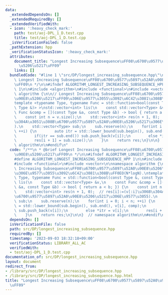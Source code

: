 ```yaml
---
data:
  _extendedDependsOn: []
  _extendedRequiredBy: []
  _extendedVerifiedWith:
  - icon: ':heavy_check_mark:'
    path: test/aoj-DPL_1_D.test.cpp
    title: test/aoj-DPL_1_D.test.cpp
  _isVerificationFailed: false
  _pathExtension: hpp
  _verificationStatusIcon: ':heavy_check_mark:'
  attributes:
    document_title: "Longest Increasing Subsequence\uFF08\u6700\u9577\u5897\u52A0\u90E8\
      \u5206\u5217\uFF09"
    links: []
  bundledCode: "#line 1 \"src/DP/longest_increasing_subsequence.hpp\"\n/**\n * @brief\
    \ Longest Increasing Subsequence\uFF08\u6700\u9577\u5897\u52A0\u90E8\u5206\u5217\
    \uFF09\n */\n\n#ifndef ALGORITHM_LONGEST_INCREASING_SUBSEQUENCE_HPP\n#define ALGORITHM_LONGEST_INCREASING_SUBSEQUENCE_HPP\
    \ 1\n\n#include <algorithm>\n#include <functional>\n#include <vector>\n\nnamespace\
    \ algorithm {\n\n// Longest Increasing Subsequence\uFF08\u6700\u9577\u5897\u52A0\
    \u90E8\u5206\u5217\uFF09\u306E\u9577\u3055\u3092\u6C42\u3081\u308B\uFF0EO(N*logN).\n\
    template <typename Type, typename Func = std::function<bool(const Type &, const\
    \ Type &)> >\nstd::vector<int> lis(\n    const std::vector<Type> &v,\n    const\
    \ Func &comp = [](const Type &a, const Type &b) -> bool { return a < b; }) {\n\
    \    const int n = v.size();\n    std::vector<int> res(n + 1, 0);  // res[i]:=(v[:i]\u306B\
    \u304A\u3051\u308B\u6700\u9577\u5897\u52A0\u90E8\u5206\u5217\u306E\u9577\u3055\
    ).\n    std::vector<Type> sub;\n    sub.reserve(n);\n    for(int i = 0; i < n;\
    \ ++i) {\n        auto itr = std::lower_bound(sub.begin(), sub.end(), v[i], comp);\n\
    \        if(itr == sub.end()) sub.push_back(v[i]);\n        else *itr = v[i];\n\
    \        res[i + 1] = sub.size();\n    }\n    return res;\n}\n\n}  // namespace\
    \ algorithm\n\n#endif\n"
  code: "/**\n * @brief Longest Increasing Subsequence\uFF08\u6700\u9577\u5897\u52A0\
    \u90E8\u5206\u5217\uFF09\n */\n\n#ifndef ALGORITHM_LONGEST_INCREASING_SUBSEQUENCE_HPP\n\
    #define ALGORITHM_LONGEST_INCREASING_SUBSEQUENCE_HPP 1\n\n#include <algorithm>\n\
    #include <functional>\n#include <vector>\n\nnamespace algorithm {\n\n// Longest\
    \ Increasing Subsequence\uFF08\u6700\u9577\u5897\u52A0\u90E8\u5206\u5217\uFF09\
    \u306E\u9577\u3055\u3092\u6C42\u3081\u308B\uFF0EO(N*logN).\ntemplate <typename\
    \ Type, typename Func = std::function<bool(const Type &, const Type &)> >\nstd::vector<int>\
    \ lis(\n    const std::vector<Type> &v,\n    const Func &comp = [](const Type\
    \ &a, const Type &b) -> bool { return a < b; }) {\n    const int n = v.size();\n\
    \    std::vector<int> res(n + 1, 0);  // res[i]:=(v[:i]\u306B\u304A\u3051\u308B\
    \u6700\u9577\u5897\u52A0\u90E8\u5206\u5217\u306E\u9577\u3055).\n    std::vector<Type>\
    \ sub;\n    sub.reserve(n);\n    for(int i = 0; i < n; ++i) {\n        auto itr\
    \ = std::lower_bound(sub.begin(), sub.end(), v[i], comp);\n        if(itr == sub.end())\
    \ sub.push_back(v[i]);\n        else *itr = v[i];\n        res[i + 1] = sub.size();\n\
    \    }\n    return res;\n}\n\n}  // namespace algorithm\n\n#endif\n"
  dependsOn: []
  isVerificationFile: false
  path: src/DP/longest_increasing_subsequence.hpp
  requiredBy: []
  timestamp: '2023-09-03 18:32:18+09:00'
  verificationStatus: LIBRARY_ALL_AC
  verifiedWith:
  - test/aoj-DPL_1_D.test.cpp
documentation_of: src/DP/longest_increasing_subsequence.hpp
layout: document
redirect_from:
- /library/src/DP/longest_increasing_subsequence.hpp
- /library/src/DP/longest_increasing_subsequence.hpp.html
title: "Longest Increasing Subsequence\uFF08\u6700\u9577\u5897\u52A0\u90E8\u5206\u5217\
  \uFF09"
---
```

